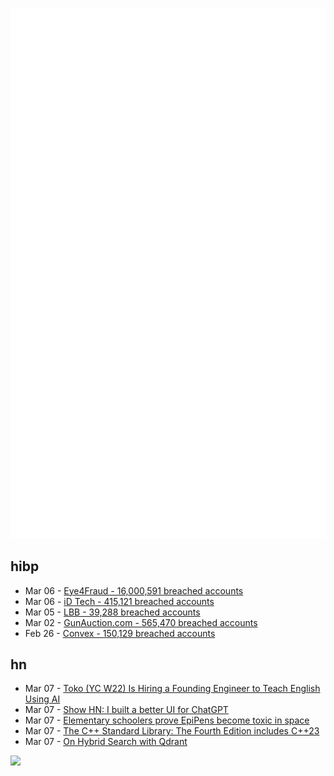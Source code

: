 ![Metrics](https://raw.githubusercontent.com/phixion/phixion/master/metrics.svg)

## hibp

<!--
for https://github.com/phixion/phixion/blob/main/.github/workflows/feeds.yml
-->
<!--START_SECTION:haveibeenpwnd-->
- Mar 06 - [Eye4Fraud - 16,000,591 breached accounts](https://haveibeenpwned.com/PwnedWebsites#Eye4Fraud)
- Mar 06 - [iD Tech - 415,121 breached accounts](https://haveibeenpwned.com/PwnedWebsites#iDTech)
- Mar 05 - [LBB - 39,288 breached accounts](https://haveibeenpwned.com/PwnedWebsites#LBB)
- Mar 02 - [GunAuction.com - 565,470 breached accounts](https://haveibeenpwned.com/PwnedWebsites#GunAuction)
- Feb 26 - [Convex - 150,129 breached accounts](https://haveibeenpwned.com/PwnedWebsites#Convex)
<!--END_SECTION:haveibeenpwnd-->

## hn

<!--
for https://github.com/phixion/phixion/blob/main/.github/workflows/feeds.yml
-->
<!--START_SECTION:hn-->
- Mar 07 - [Toko (YC W22) Is Hiring a Founding Engineer to Teach English Using AI](https://www.ycombinator.com/companies/toko/jobs/hXNmmpi-founding-engineer)
- Mar 07 - [Show HN: I built a better UI for ChatGPT](https://www.typingmind.com/)
- Mar 07 - [Elementary schoolers prove EpiPens become toxic in space](https://www.livescience.com/elementary-schoolers-prove-epipens-become-fatally-toxic-in-space-something-nasa-never-knew)
- Mar 07 - [The C++ Standard Library: The Fourth Edition includes C++23](http://modernescpp.com/index.php/the-c-standard-library-the-fourth-edition-includes-c-23)
- Mar 07 - [On Hybrid Search with Qdrant](https://qdrant.tech/articles/hybrid-search/)
<!--END_SECTION:hn-->

<!--
for https://yhype.me
-->
![](https://hit.yhype.me/github/profile?user_id=13013670)
